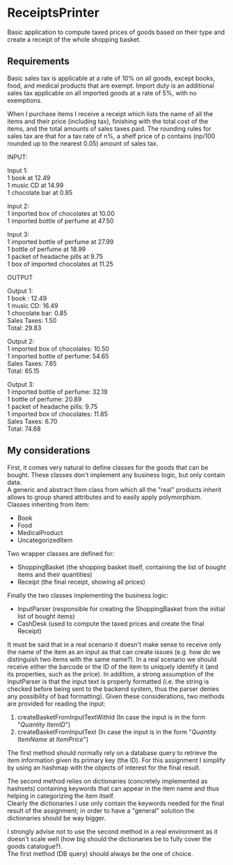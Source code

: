 # ReceiptsPrinter

Basic application to compute taxed prices of goods based on their type and create a receipt of the whole shopping basket.

## Requirements

Basic sales tax is applicable at a rate of 10% on all goods, except books, food, and medical products that are exempt. 
Import duty is an additional sales tax applicable on all imported goods at a rate of 5%, with no exemptions.

When I purchase items I receive a receipt which lists the name of all the items and their price (including tax), 
finishing with the total cost of the items, and the total amounts of sales taxes paid. 
The rounding rules for sales tax are that for a tax rate of n%, a shelf price of p contains (np/100 rounded up to the nearest 0.05) 
amount of sales tax.

INPUT:

Input 1:  
1 book at 12.49  
1 music CD at 14.99  
1 chocolate bar at 0.85  

Input 2:  
1 imported box of chocolates at 10.00  
1 imported bottle of perfume at 47.50  

Input 3:  
1 imported bottle of perfume at 27.99  
1 bottle of perfume at 18.99  
1 packet of headache pills at 9.75  
1 box of imported chocolates at 11.25  

OUTPUT

Output 1:  
1 book : 12.49  
1 music CD: 16.49  
1 chocolate bar: 0.85  
Sales Taxes: 1.50  
Total: 29.83  

Output 2:  
1 imported box of chocolates: 10.50  
1 imported bottle of perfume: 54.65  
Sales Taxes: 7.65  
Total: 65.15  

Output 3:  
1 imported bottle of perfume: 32.19  
1 bottle of perfume: 20.89  
1 packet of headache pills: 9.75  
1 imported box of chocolates: 11.85  
Sales Taxes: 6.70  
Total: 74.68  

## My considerations  

First, it comes very natural to define classes for the goods that can be bought. These classes don't implement any business logic, but only contain data.  
A generic and abstract Item class from which all the "real" products inherit allows to group shared attributes and to easily apply polymorphism.  
Classes inheriting from Item:  
- Book
- Food
- MedicalProduct
- UncategorizedItem

Two wrapper classes are defined for:  
- ShoppingBasket (the shopping basket itself, containing the list of bought items and their quantities)
- Receipt (the final receipt, showing all prices)

Finally the two classes implementing the business logic:  
- InputParser (responsible for creating the ShoppingBasket from the initial list of bought items)
- CashDesk (used to compute the taxed prices and create the final Receipt)

It must be said that in a real scenario it doesn't make sense to receive only the name of the item as an input 
as that can create issues (e.g. how do we distinguish two items with the same name?).
In a real scenario we should receive either the barcode or the ID of the item to uniquely identify it (and its 
properties, such as the price).
In addition, a strong assumption of the InputParser is that the input text is properly formatted (i.e. the string is 
checked before being sent to the backend system, thus the parser denies any possibility of bad formatting).
Given these considerations, two methods are provided for reading the input:
1) createBasketFromInputTextWithId (In case the input is in the form "_Quantity_ _ItemID_")  
2) createBasketFromInputText		  (In case the input is in the form "_Quantity_ _ItemName_ at _ItemPrice_")  

The first method should normally rely on a database query to retrieve the item information given its primary key (the ID).
For this assignment I simplify by using an hashmap with the objects of interest for the final result.

The second method relies on dictionaries (concretely implemented as hashsets) containing keywords that can appear 
in the item name and thus helping in categorizing the item itself.  
Clearly the dictionaries I use only contain the keywords needed for the final result of the assignment;
in order to have a "general" solution the dictionaries should be way bigger.

I strongly advise not to use the second method in a real environment as it doesn't scale well 
(how big should the dictionaries be to fully cover the goods catalogue?).  
The first method (DB query) should always be the one of choice.
